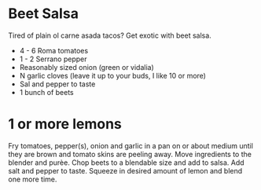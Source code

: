 Beet Salsa
================

Tired of plain ol carne asada tacos? Get exotic with beet salsa.

* 4 - 6 Roma tomatoes
* 1 - 2 Serrano pepper
* Reasonably sized onion (green or vidalia)
* N garlic cloves (leave it up to your buds, I like 10 or more)
* Sal and pepper to taste
* 1 bunch of beets
# 1 or more lemons

Fry tomatoes, pepper(s), onion and garlic in a pan on or about medium until they are brown and tomato skins are peeling away. Move ingredients to the blender and purèe. Chop beets to a blendable size and add to salsa. Add salt and pepper to taste. Squeeze in desired amount of lemon and blend one more time.
